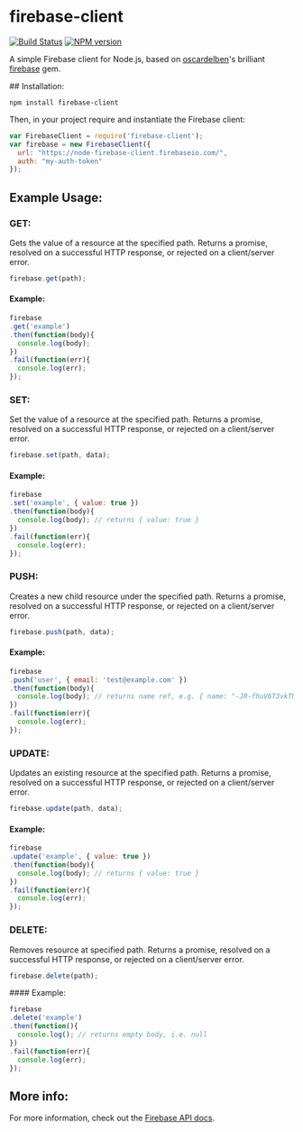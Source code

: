 # firebase-client

[![Build Status](https://travis-ci.org/jpstevens/firebase-client.svg?branch=master)](https://travis-ci.org/jpstevens/firebase-client) [![NPM version](https://badge.fury.io/js/firebase-client.svg)](http://badge.fury.io/js/firebase-client) 

A simple Firebase client for Node.js, based on [oscardelben](https://github.com/oscardelben)'s brilliant [firebase](https://github.com/oscardelben/firebase-ruby) gem.

## Installation:

```
npm install firebase-client
```

Then, in your project require and instantiate the Firebase client:

```javascript
var FirebaseClient = require('firebase-client');
var firebase = new FirebaseClient({
  url: "https://node-firebase-client.firebaseio.com/",
  auth: "my-auth-token"
});
```

## Example Usage:

### GET:

Gets the value of a resource at the specified path.
Returns a promise, resolved on a successful HTTP response, or rejected on a client/server error.

```javascript
firebase.get(path);
```
#### Example:

```javascript
firebase
.get('example')
.then(function(body){
  console.log(body);
})
.fail(function(err){
  console.log(err);
});
```

### SET:

Set the value of a resource at the specified path.
Returns a promise, resolved on a successful HTTP response, or rejected on a client/server error.

```javascript
firebase.set(path, data);
```
#### Example:

```javascript
firebase
.set('example', { value: true })
.then(function(body){
  console.log(body); // returns { value: true }
})
.fail(function(err){
  console.log(err);
});
```

### PUSH:

Creates a new child resource under the specified path.
Returns a promise, resolved on a successful HTTP response, or rejected on a client/server error.

```javascript
firebase.push(path, data);
```
#### Example:

```javascript
firebase
.push('user', { email: 'test@example.com' })
.then(function(body){
  console.log(body); // returns name ref, e.g. { name: "-JR-fhuV6T3vkTNSVrBs" }, of the child resource
})
.fail(function(err){
  console.log(err);
});
```

### UPDATE:

Updates an existing resource at the specified path.
Returns a promise, resolved on a successful HTTP response, or rejected on a client/server error.

```javascript
firebase.update(path, data);
```

#### Example:

```javascript
firebase
.update('example', { value: true })
.then(function(body){
  console.log(body); // returns { value: true }
})
.fail(function(err){
  console.log(err);
});
```

### DELETE:

Removes resource at specified path.
Returns a promise, resolved on a successful HTTP response, or rejected on a client/server error.

```javascript
firebase.delete(path);
```

#### Example:

```javascript
firebase
.delete('example')
.then(function(){
  console.log(); // returns empty body, i.e. null
})
.fail(function(err){
  console.log(err);
});
```

## More info:

For more information, check out the [Firebase API docs](https://www.firebase.com/docs/rest-api.html).


